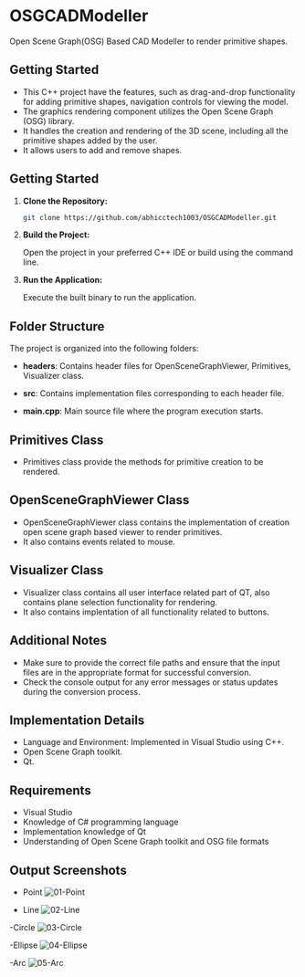 # OSGCADModeller

Open Scene Graph(OSG) Based CAD Modeller to render primitive shapes. 

## Getting Started

- This C++ project have the features, such as drag-and-drop functionality for adding primitive shapes, navigation controls for viewing the model.
- The graphics rendering component utilizes the Open Scene Graph (OSG) library. 
- It handles the creation and rendering of the 3D scene, including all the primitive shapes added by the user. 
- It allows users to add and remove shapes.

## Getting Started

1. **Clone the Repository:**

    ```bash
    git clone https://github.com/abhicctech1003/OSGCADModeller.git
    ```

2. **Build the Project:**

    Open the project in your preferred C++ IDE or build using the command line.

3. **Run the Application:**

    Execute the built binary to run the application.


## Folder Structure
The project is organized into the following folders:

- **headers**: Contains header files for OpenSceneGraphViewer, Primitives, Visualizer class.
 
- **src**: Contains implementation files corresponding to each header file.

- **main.cpp**: Main source file where the program execution starts.


## Primitives Class

- Primitives class provide the methods for primitive creation to be rendered.


## OpenSceneGraphViewer Class

- OpenSceneGraphViewer class contains the implementation of creation open scene graph based viewer to render primitives.
- It also contains events related to mouse.


## Visualizer Class

- Visualizer class contains all user interface related part of QT, also contains plane selection functionality for rendering.
- It also contains implentation of all functionality related to buttons.


## Additional Notes

- Make sure to provide the correct file paths and ensure that the input files are in the appropriate format for successful conversion.
- Check the console output for any error messages or status updates during the conversion process.

## Implementation Details

- Language and Environment: Implemented in Visual Studio using C++.
- Open Scene Graph toolkit.
- Qt.

## Requirements
- Visual Studio
- Knowledge of C# programming language
- Implementation knowledge of Qt 
- Understanding of Open Scene Graph toolkit and OSG file formats

## Output Screenshots
- Point
![01-Point](https://github.com/abhicctech1003/OSGCADModeller/assets/158149347/67d25d72-9200-414e-972e-12739d6f6682)

- Line
![02-Line](https://github.com/abhicctech1003/OSGCADModeller/assets/158149347/ed7bebaa-6347-48d9-a412-4bc2f719e7fd)

-Circle
![03-Circle](https://github.com/abhicctech1003/OSGCADModeller/assets/158149347/15b4f301-f1c7-4c0c-b23d-3257df50e423)

-Ellipse
![04-Ellipse](https://github.com/abhicctech1003/OSGCADModeller/assets/158149347/d517c4e4-5b66-4bbd-98fe-9dd2a11ae32c)

-Arc
![05-Arc](https://github.com/abhicctech1003/OSGCADModeller/assets/158149347/8e7d800e-ba99-49ea-a954-eb69b553d9b5)



